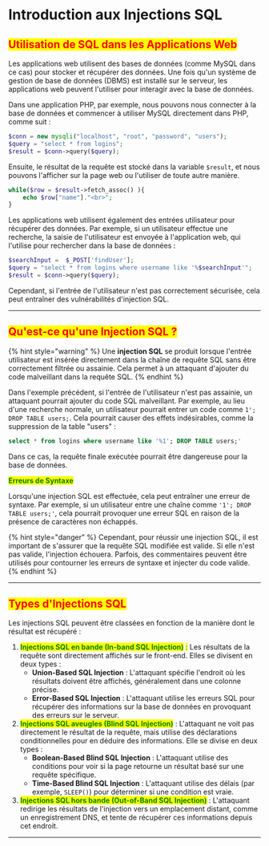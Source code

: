 # Introduction aux Injections SQL

## <mark style="color:red;">**Utilisation de SQL dans les Applications Web**</mark>

Les applications web utilisent des bases de données (comme MySQL dans ce cas) pour stocker et récupérer des données. Une fois qu'un système de gestion de base de données (DBMS) est installé sur le serveur, les applications web peuvent l'utiliser pour interagir avec la base de données.

Dans une application PHP, par exemple, nous pouvons nous connecter à la base de données et commencer à utiliser MySQL directement dans PHP, comme suit :

```php
$conn = new mysqli("localhost", "root", "password", "users");
$query = "select * from logins";
$result = $conn->query($query);
```

Ensuite, le résultat de la requête est stocké dans la variable `$result`, et nous pouvons l'afficher sur la page web ou l'utiliser de toute autre manière.

```php
while($row = $result->fetch_assoc() ){
    echo $row["name"]."<br>";
}
```

Les applications web utilisent également des entrées utilisateur pour récupérer des données. Par exemple, si un utilisateur effectue une recherche, la saisie de l'utilisateur est envoyée à l'application web, qui l'utilise pour rechercher dans la base de données :

```php
$searchInput =  $_POST['findUser'];
$query = "select * from logins where username like '%$searchInput'";
$result = $conn->query($query);
```

Cependant, si l'entrée de l'utilisateur n'est pas correctement sécurisée, cela peut entraîner des vulnérabilités d'injection SQL.

***

## <mark style="color:red;">**Qu'est-ce qu'une Injection SQL ?**</mark>

{% hint style="warning" %}
Une **injection SQL** se produit lorsque l'entrée utilisateur est insérée directement dans la chaîne de requête SQL sans être correctement filtrée ou assainie. Cela permet à un attaquant d'ajouter du code malveillant dans la requête SQL.
{% endhint %}

Dans l'exemple précédent, si l'entrée de l'utilisateur n'est pas assainie, un attaquant pourrait ajouter du code SQL malveillant. Par exemple, au lieu d'une recherche normale, un utilisateur pourrait entrer un code comme `1'; DROP TABLE users;`. Cela pourrait causer des effets indésirables, comme la suppression de la table "users" :

```sql
select * from logins where username like '%1'; DROP TABLE users;'
```

Dans ce cas, la requête finale exécutée pourrait être dangereuse pour la base de données.

<mark style="color:green;">**Erreurs de Syntaxe**</mark>

Lorsqu'une injection SQL est effectuée, cela peut entraîner une erreur de syntaxe. Par exemple, si un utilisateur entre une chaîne comme `'1'; DROP TABLE users;'`, cela pourrait provoquer une erreur SQL en raison de la présence de caractères non échappés.

{% hint style="danger" %}
Cependant, pour réussir une injection SQL, il est important de s'assurer que la requête SQL modifiée est valide. Si elle n'est pas valide, l'injection échouera. Parfois, des commentaires peuvent être utilisés pour contourner les erreurs de syntaxe et injecter du code valide.
{% endhint %}

***

## <mark style="color:red;">**Types d'Injections SQL**</mark>

Les injections SQL peuvent être classées en fonction de la manière dont le résultat est récupéré :

1. <mark style="color:green;">**Injections SQL en bande (In-band SQL Injection)**</mark> <mark style="color:green;"></mark><mark style="color:green;">:</mark> Les résultats de la requête sont directement affichés sur le front-end. Elles se divisent en deux types :
   * **Union-Based SQL Injection** : L'attaquant spécifie l'endroit où les résultats doivent être affichés, généralement dans une colonne précise.
   * **Error-Based SQL Injection** : L'attaquant utilise les erreurs SQL pour récupérer des informations sur la base de données en provoquant des erreurs sur le serveur.
2. <mark style="color:green;">**Injections SQL aveugles (Blind SQL Injection)**</mark> : L'attaquant ne voit pas directement le résultat de la requête, mais utilise des déclarations conditionnelles pour en déduire des informations. Elle se divise en deux types :
   * **Boolean-Based Blind SQL Injection** : L'attaquant utilise des conditions pour voir si la page retourne un résultat basé sur une requête spécifique.
   * **Time-Based Blind SQL Injection** : L'attaquant utilise des délais (par exemple, `SLEEP()`) pour déterminer si une condition est vraie.
3. <mark style="color:green;">**Injections SQL hors bande (Out-of-Band SQL Injection)**</mark> : L'attaquant redirige les résultats de l'injection vers un emplacement distant, comme un enregistrement DNS, et tente de récupérer ces informations depuis cet endroit.

***
